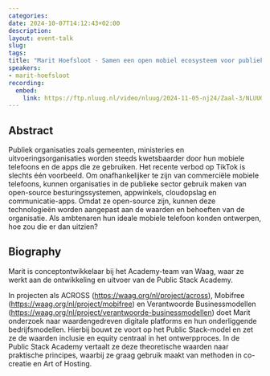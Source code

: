 ```yaml
---
categories:
date: 2024-10-07T14:12:43+02:00
description:
layout: event-talk
slug:
tags:
title: "Marit Hoefsloot - Samen een open mobiel ecosysteem voor publieke organisaties ontwerpen"
speakers:
- marit-hoefsloot
recording:
  embed:
    link: https://ftp.nluug.nl/video/nluug/2024-11-05-nj24/Zaal-3/NLUUG-NJ24-MaritHoefsloot-SamenEenOpenMobielEcosysteemOntwerpen.mkv
---
```


## Abstract

Publiek organisaties zoals gemeenten, ministeries en uitvoeringsorganisaties worden steeds kwetsbaarder door hun mobiele telefoons en de apps die ze gebruiken. Het recente verbod op TikTok is slechts één voorbeeld. Om onafhankelijker te zijn van commerciële mobiele telefoons, kunnen organisaties in de publieke sector gebruik maken van open-source besturingssystemen, appwinkels, cloudopslag en communicatie-apps. Omdat ze open-source zijn, kunnen deze technologieën worden aangepast aan de waarden en behoeften van de organisatie. Als ambtenaren hun ideale mobiele telefoon konden ontwerpen, hoe zou die er dan uitzien?

## Biography

Marit is conceptontwikkelaar bij het Academy-team van Waag, waar ze werkt aan de ontwikkeling en uitvoer van de Public Stack Academy.

In projecten als ACROSS (https://waag.org/nl/project/across), Mobifree (https://waag.org/nl/project/mobifree) en Verantwoorde Businessmodellen (https://waag.org/nl/project/verantwoorde-businessmodellen) doet Marit onderzoek naar waardengedreven digitale platforms en hun onderliggende bedrijfsmodellen. Hierbij bouwt ze voort op het Public Stack-model en zet ze de waarden inclusie en equity centraal in het ontwerpproces. In de Public Stack Academy vertaalt ze deze theoretische waarden naar praktische principes, waarbij ze graag gebruik maakt van methoden in co-creatie en Art of Hosting.
